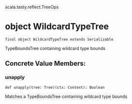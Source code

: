 scala.tasty.reflect.TreeOps
# object WildcardTypeTree

<pre><code class="language-scala" >final object WildcardTypeTree extends Serializable</pre></code>
TypeBoundsTree containing wildcard type bounds

## Concrete Value Members:
### unapply
<pre><code class="language-scala" >def unapply(tree: Tree)(ctx: Context): Boolean</pre></code>
Matches a TypeBoundsTree containing wildcard type bounds

